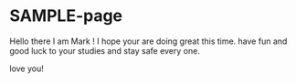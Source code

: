 # SAMPLE-page

Hello there I am Mark !
I hope your are doing great this time.
have fun and good luck to your studies and stay safe every one.

love you!
